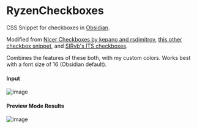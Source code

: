 # RyzenCheckboxes
CSS Snippet for checkboxes in [Obsidian](https://obsidian.md).

Modified from [Nicer Checkboxes by kepano and rsdimitrov](https://github.com/kmaasrud/awesome-obsidian#nicer-checkboxes), [this other checkbox snippet](https://github.com/deathau/obsidian-snippets/blob/main/checkbox.css), and [SIRvb's ITS checkboxes](https://github.com/SlRvb/Obsidian--ITS-Theme/blob/69051c81e52dca00afec4b9a76a074c83d916d7c/S%20-%20Checkboxes.css).

Combines the features of these both, with my custom colors.
Works best with a font size of 16 (Obsidian default).

#### Input
![image](https://user-images.githubusercontent.com/16062019/146693226-93830097-8148-4191-8fa0-1dc4c13e1edc.png)

#### Preview Mode Results
![image](https://user-images.githubusercontent.com/16062019/146693206-1499ac56-b1e8-4b3c-b3f6-c58b03bfc8a3.png)
